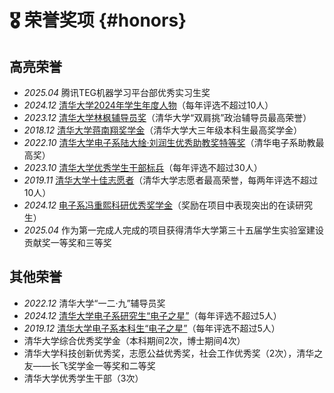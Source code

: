 # 🎖 荣誉奖项 {#honors}
## 高亮荣誉
- *2025.04* 腾讯TEG机器学习平台部优秀实习生奖
- *2024.12* [清华大学2024年学生年度人物](https://mp.weixin.qq.com/s/UxusF_TYsDh2ZioE6hVrEw)（每年评选不超过10人）
- *2023.12* [清华大学林枫辅导员奖](https://mp.weixin.qq.com/s/PMNvgvhhqytBldTRipZbqA)（清华大学“双肩挑”政治辅导员最高荣誉）
- *2018.12* [清华大学蒋南翔奖学金](https://www.tsinghua.edu.cn/info/1176/27038.htm)（清华大学大三年级本科生最高奖学金）
- *2022.10* [清华大学电子系陆大䋮·刘润生优秀助教奖特等奖](https://www.ee.tsinghua.edu.cn/info/1076/3903.htm)（清华电子系助教最高奖）
- *2023.10* [清华大学优秀学生干部标兵](https://mp.weixin.qq.com/s/dwifXdn8o5pKRrRBztKdOg)（每年评选不超过30人）
- *2019.11* [清华大学十佳志愿者](https://www.tsinghua.edu.cn/info/1180/53981.htm)（清华大学志愿者最高荣誉，每两年评选不超过10人）
- *2024.12* [电子系冯重熙科研优秀奖学金](https://mp.weixin.qq.com/s/ODST2En_K0l7mmcMegeuUw)（奖励在项目中表现突出的在读研究生）
- *2025.04* 作为第一完成人完成的项目获得清华大学第三十五届学生实验室建设贡献奖一等奖和三等奖

## 其他荣誉
- *2022.12* 清华大学“一二·九”辅导员奖
- *2024.12* [清华大学电子系研究生“电子之星”](https://www.ee.tsinghua.edu.cn/info/1445/4297.htm)（每年评选不超过5人）
- *2019.12* [清华大学电子系本科生“电子之星”](https://www.ee.tsinghua.edu.cn/info/1076/4813.htm)（每年评选不超过5人）
- 清华大学综合优秀奖学金（本科期间2次，博士期间4次）
- 清华大学科技创新优秀奖，志愿公益优秀奖，社会工作优秀奖（2次），清华之友——长飞奖学金一等奖和二等奖
- 清华大学优秀学生干部（3次）
